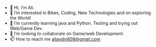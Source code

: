 - 👋 Hi, I’m Ali.
- 👀 I’m interested in Bikes, Coding, New Technologies and on exploring the World!
- 🌱 I’m currently learning java and Python. Testing and trying out Web/Game Dev.
- 💞️ I’m looking to collaborate on Game/web Development.
- 📫 How to reach me aliaydin608@gmail.com

<!---
AliAydin608/AliAydin608 is a ✨ special ✨ repository because its `README.md` (this file) appears on your GitHub profile.
You can click the Preview link to take a look at your changes.
--->
